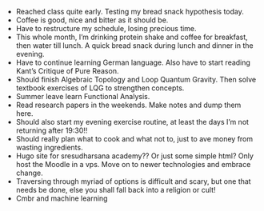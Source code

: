 - Reached class quite early. Testing my bread snack hypothesis today.
- Coffee is good, nice and bitter as it should be.
- Have to restructure my schedule, losing precious time.
- This whole month, I’m drinking protein shake and coffee for breakfast, then water till lunch. A quick bread snack during lunch and dinner in the evening.
- Have to continue learning German language. Also have to start reading Kant’s Critique of Pure Reason.
- Should finish Algebraic Topology and Loop Quantum Gravity. Then solve textbook exercises of LQG to strengthen concepts.
- Summer leave learn Functional Analysis.
- Read research papers in the weekends. Make notes and dump them here.
- Should also start my evening exercise routine, at least the days I’m not returning after 19:30!!
- Should really plan what to cook and what not to, just to ave money from wasting ingredients.
- Hugo site for sresudharsana academy?? Or just some simple html? Only host the Moodle in a vps. Move on to newer technologies and embrace change.
- Traversing through myriad of options is difficult and scary, but one that needs be done, else you shall fall back into a religion or cult!
- Cmbr and machine learning